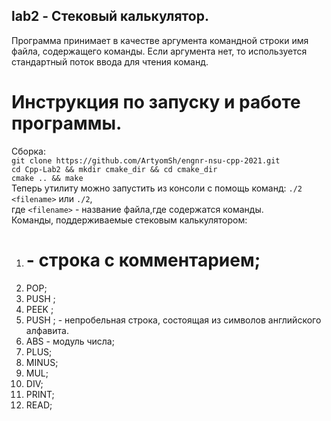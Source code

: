 ## lab2 - Стековый калькулятор.
Программа принимает в качестве аргумента командной строки имя файла, содержащего команды. Если аргумента нет, то используется  
стандартный поток ввода для чтения команд.  

# Инструкция по запуску и работе программы.  
Сборка:  
`git clone https://github.com/ArtyomSh/engnr-nsu-cpp-2021.git`   
`cd Cpp-Lab2 && mkdir cmake_dir && cd cmake_dir`   
`cmake .. && make`  
Теперь утилиту можно запустить из консоли с помощь команд: `./2 <filename>` или `./2`,   
где `<filename>` -  название файла,где содержатся команды.  
Команды, поддерживаемые стековым калькулятором:  
1) # - строка с комментарием;
2) POP;
3) PUSH <number>;
4) PEEK <varname>;
5) PUSH <varname>;
<varname> - непробельная строка, состоящая из символов английского алфавита.  
6) ABS - модуль числа;
7) PLUS;
8) MINUS;
9) MUL;
10) DIV;
11) PRINT;
12) READ;
